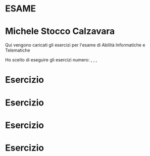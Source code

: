 #           ESAME
# Michele Stocco Calzavara

Qui vengono caricati gli esercizi per l'esame di Abilità Informatiche e Telematiche

Ho scelto di eseguire gli esercizi numero: , , , 

#       Esercizio 





#       Esercizio




#       Esercizio




#       Esercizio


